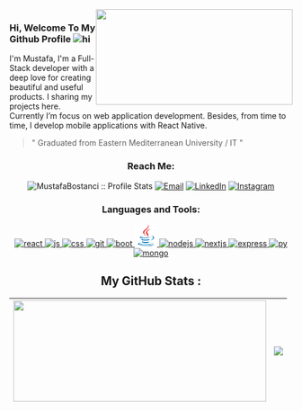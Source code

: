 <img src="https://raw.githubusercontent.com/abhisheknaiidu/abhisheknaiidu/master/code.gif" align="right" width="350" height="170">

### Hi, Welcome To My Github Profile <img src="https://user-images.githubusercontent.com/1303154/88677602-1635ba80-d120-11ea-84d8-d263ba5fc3c0.gif" width="28px" alt="hi"> 

I'm Mustafa, I'm a Full-Stack developer with a deep love for creating beautiful and useful products. I sharing my projects here. Currently I’m focus on web application development. Besides, from time to time, I develop mobile applications with React Native.
> " Graduated from Eastern Mediterranean University / IT "

<h3 align="center">Reach Me:</h3>

<p align="center">
<img src="https://komarev.com/ghpvc/?username=MustafaBostanci&color=green" alt="MustafaBostanci :: Profile Stats"></a>
<a href="mailto:bostanci38mustafa@gmail.com"><img alt="Email" src="https://img.shields.io/badge/Email-bostanci38mustafa@gmail.com-blue?style=flat&logo=gmail"></a>
<a href="https://www.linkedin.com/in/mustafa-bostanci" target="_blank"><img alt="LinkedIn" src="https://img.shields.io/badge/LinkedIn-@MustafaBostanci-blue?style=flat&logo=linkedin"></a>
<a href="https://www.instagram.com/mustafabosst/"><img alt="Instagram" src="https://img.shields.io/badge/Instagram-mustafabosst-black?style=flat-square&logo=instagram"></a>
</p>

<h3 align="center">Languages and Tools:</h3>
<p align="center"> <a href="https://reactjs.org/" target="_blank"> <img src="https://www.vectorlogo.zone/logos/reactjs/reactjs-icon.svg" alt="react" width="40" height="40"/> </a> <a href="https://www.javascript.com/" target="_blank"> <img src="https://skillicons.dev/icons?i=js" alt="js" width="40" height="40"/> </a> <a href="https://en.wikipedia.org/wiki/CSS" target="_blank"> <img src="https://skillicons.dev/icons?i=css" alt="css" width="40" height="40"/> </a> <a href="https://git-scm.com/" target="_blank"> <img src="https://www.vectorlogo.zone/logos/git-scm/git-scm-icon.svg" alt="git" width="40" height="40"/> </a> <a href="https://getbootstrap.com/" target="_blank"> <img src="https://skillicons.dev/icons?i=bootstrap" alt="boot" width="40" height="40"/> </a> <a href="https://dev.java/" target="_blank"> <img src="https://raw.githubusercontent.com/devicons/devicon/master/icons/java/java-original.svg" alt="java" width="40" height="40"/> </a> <a href="https://nodejs.org/en/" target="_blank"> <img src="https://www.vectorlogo.zone/logos/nodejs/nodejs-icon.svg" alt="nodejs" width="40" height="40"/> </a> <a href="https://nextjs.org/" target="_blank"> <img src="https://skillicons.dev/icons?i=nextjs" alt="nextjs" width="40" height="40"/> </a> <a href="https://expressjs.com/" target="_blank"> <img src="https://skillicons.dev/icons?i=express" alt="express" width="40" height="40"/> </a> <a href="https://www.python.org/" target="_blank"> <img src="https://www.vectorlogo.zone/logos/python/python-icon.svg" alt="py" width="40" height="40"/> </a> <a href="https://www.mongodb.com/" target="_blank"> <img src="https://skillicons.dev/icons?i=mongodb" alt="mongo" width="40" height="40"/> </a></p>


<h2 align="center">My GitHub Stats :</h2>

  |<img src="https://github-readme-stats.vercel.app/api?username=MustafaBostanci&show_icons=true&theme=tokyonight" width="450" height="180">|<img src="https://github-readme-stats.vercel.app/api/top-langs/?username=MustafaBostanci&layout=compact&theme=tokyonight" height="180">|
|---|---|
  






